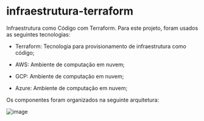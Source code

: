 # infraestrutura-terraform

Infraestrutura como Código com Terraform.
Para este projeto, foram usados as seguintes tecnologias:

- Terraform: Tecnologia para provisionamento de infraestrutura como código;

- AWS: Ambiente de computação em nuvem;

- GCP: Ambiente de computação em nuvem;

- Azure: Ambiente de computação em nuvem;

Os componentes foram organizados na seguinte arquitetura:

![image](https://user-images.githubusercontent.com/65767113/211409990-6b2626b5-452a-48c1-a924-e7e614079fb6.png)
